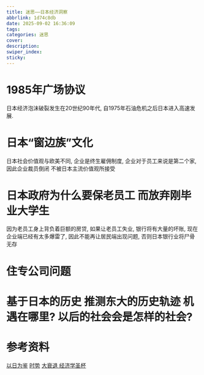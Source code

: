 ```yaml
---
title: 迷思——日本经济洞察
abbrlink: 1d74c8db
date: 2025-09-02 16:36:09
tags:
categories: 迷思
cover:
description:
swiper_index:
sticky:
---
```



# 1985年广场协议



日本经济泡沫破裂发生在20世纪90年代, 自1975年石油危机之后日本进入高速发展.


# 日本“窗边族”文化

日本社会价值观与欧美不同, 企业是终生雇佣制度, 企业对于员工来说是第二个家, 因此企业裁员倒闭 不被日本主流价值观所接受

# 日本政府为什么要保老员工 而放弃刚毕业大学生

因为老员工身上背负着巨额的房贷, 如果让老员工失业, 银行将有大量的坏账, 现在企业端已经有太多爆雷了, 因此不能再让居民端出现问题, 否则日本银行业将尸骨无存


# 住专公司问题

# 基于日本的历史 推测东大的历史轨迹 机遇在哪里? 以后的社会会是怎样的社会?

# 参考资料

[以日为鉴](https://weread.qq.com/web/reader/77d32440813aba4e2g01644a)
[时势]()
[大衰退 经济学圣杯]()